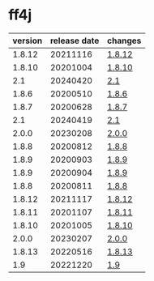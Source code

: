 # ff4j	


|version|release date|changes|
|---|---|---|
|1.8.12|20211116|[1.8.12](./1.8.12-20211116.md)|
|1.8.10|20201004|[1.8.10](./1.8.10-20201004.md)|
|2.1|20240420|[2.1](./2.1-20240420.md)|
|1.8.6|20200510|[1.8.6](./1.8.6-20200510.md)|
|1.8.7|20200628|[1.8.7](./1.8.7-20200628.md)|
|2.1|20240419|[2.1](./2.1-20240419.md)|
|2.0.0|20230208|[2.0.0](./2.0.0-20230208.md)|
|1.8.8|20200812|[1.8.8](./1.8.8-20200812.md)|
|1.8.9|20200903|[1.8.9](./1.8.9-20200903.md)|
|1.8.9|20200904|[1.8.9](./1.8.9-20200904.md)|
|1.8.8|20200811|[1.8.8](./1.8.8-20200811.md)|
|1.8.12|20211117|[1.8.12](./1.8.12-20211117.md)|
|1.8.11|20201107|[1.8.11](./1.8.11-20201107.md)|
|1.8.10|20201005|[1.8.10](./1.8.10-20201005.md)|
|2.0.0|20230207|[2.0.0](./2.0.0-20230207.md)|
|1.8.13|20220516|[1.8.13](./1.8.13-20220516.md)|
|1.9|20221220|[1.9](./1.9-20221220.md)|
